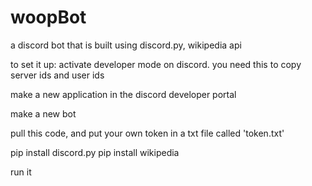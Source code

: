 # woopBot
 a discord bot that is built using discord.py, wikipedia api
 
 to set it up:
 activate developer mode on discord. you need this to copy server ids and user ids

 make a new application in the discord developer portal

 make a new bot

 pull this code, and put your own token in a txt file called 'token.txt'

 pip install discord.py
 pip install wikipedia

 run it






